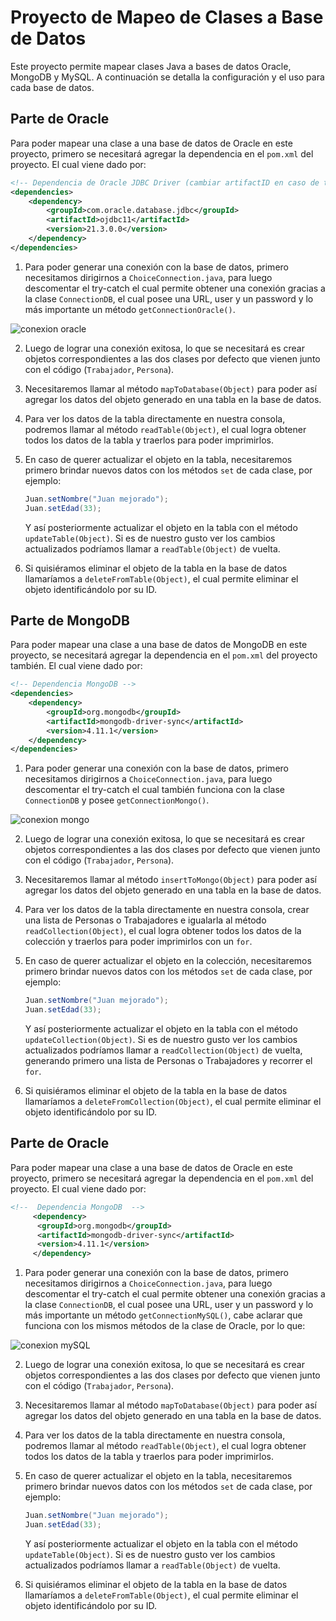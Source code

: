 # Proyecto de Mapeo de Clases a Base de Datos

Este proyecto permite mapear clases Java a bases de datos Oracle, MongoDB y MySQL. A continuación se detalla la configuración y el uso para cada base de datos.

## Parte de Oracle

Para poder mapear una clase a una base de datos de Oracle en este proyecto, primero se necesitará agregar la dependencia en el `pom.xml` del proyecto. El cual viene dado por:

```xml
<!-- Dependencia de Oracle JDBC Driver (cambiar artifactID en caso de tener otro) -->   
<dependencies>
    <dependency>
        <groupId>com.oracle.database.jdbc</groupId>
        <artifactId>ojdbc11</artifactId>
        <version>21.3.0.0</version>
    </dependency>
</dependencies>
```

1. Para poder generar una conexión con la base de datos, primero necesitamos dirigirnos a `ChoiceConnection.java`, para luego descomentar el try-catch el cual permite obtener una conexión gracias a la clase `ConnectionDB`, el cual posee una URL, user y un password y lo más importante un método `getConnectionOracle()`.
 
![conexion oracle](https://github.com/ReynerRojasG/DataBaseConnector/assets/142065130/785b3f5b-815f-4632-9346-7ae150e02538)

2. Luego de lograr una conexión exitosa, lo que se necesitará es crear objetos correspondientes a las dos clases por defecto que vienen junto con el código (`Trabajador`, `Persona`).

3. Necesitaremos llamar al método `mapToDatabase(Object)` para poder así agregar los datos del objeto generado en una tabla en la base de datos.

4. Para ver los datos de la tabla directamente en nuestra consola, podremos llamar al método `readTable(Object)`, el cual logra obtener todos los datos de la tabla y traerlos para poder imprimirlos.

5. En caso de querer actualizar el objeto en la tabla, necesitaremos primero brindar nuevos datos con los métodos `set` de cada clase, por ejemplo:
    ```java
    Juan.setNombre("Juan mejorado");
    Juan.setEdad(33);
    ```
    Y así posteriormente actualizar el objeto en la tabla con el método `updateTable(Object)`. Si es de nuestro gusto ver los cambios actualizados podríamos llamar a `readTable(Object)` de vuelta.

6. Si quisiéramos eliminar el objeto de la tabla en la base de datos llamaríamos a `deleteFromTable(Object)`, el cual permite eliminar el objeto identificándolo por su ID.

## Parte de MongoDB

Para poder mapear una clase a una base de datos de MongoDB en este proyecto, se necesitará agregar la dependencia en el `pom.xml` del proyecto también. El cual viene dado por:

```xml
<!-- Dependencia MongoDB -->
<dependencies>
    <dependency>
        <groupId>org.mongodb</groupId>
        <artifactId>mongodb-driver-sync</artifactId>
        <version>4.11.1</version>
    </dependency>
</dependencies>
```

1. Para poder generar una conexión con la base de datos, primero necesitamos dirigirnos a `ChoiceConnection.java`, para luego descomentar el try-catch el cual también funciona con la clase `ConnectionDB` y posee `getConnectionMongo()`.

![conexion mongo](https://github.com/ReynerRojasG/DataBaseConnector/assets/142065130/7c0e17d2-1945-44ae-afb0-b76e71484e4f)

2. Luego de lograr una conexión exitosa, lo que se necesitará es crear objetos correspondientes a las dos clases por defecto que vienen junto con el código (`Trabajador`, `Persona`).

3. Necesitaremos llamar al método `insertToMongo(Object)` para poder así agregar los datos del objeto generado en una tabla en la base de datos.

4. Para ver los datos de la tabla directamente en nuestra consola, crear una lista de Personas o Trabajadores e igualarla al método `readCollection(Object)`, el cual logra obtener todos los datos de la colección y traerlos para poder imprimirlos con un `for`.

5. En caso de querer actualizar el objeto en la colección, necesitaremos primero brindar nuevos datos con los métodos `set` de cada clase, por ejemplo:
    ```java
    Juan.setNombre("Juan mejorado");
    Juan.setEdad(33);
    ```
    Y así posteriormente actualizar el objeto en la tabla con el método `updateCollection(Object)`. Si es de nuestro gusto ver los cambios actualizados podríamos llamar a `readCollection(Object)` de vuelta, generando primero una lista de Personas o Trabajadores y recorrer el `for`.

6. Si quisiéramos eliminar el objeto de la tabla en la base de datos llamaríamos a `deleteFromCollection(Object)`, el cual permite eliminar el objeto identificándolo por su ID.

 ## Parte de Oracle
Para poder mapear una clase a una base de datos de Oracle en este proyecto, primero se necesitará agregar la dependencia en el `pom.xml` del proyecto. El cual viene dado por:   

```xml
<!--  Dependencia MongoDB  -->
     <dependency>
      <groupId>org.mongodb</groupId>
      <artifactId>mongodb-driver-sync</artifactId>
      <version>4.11.1</version>
     </dependency>
```

1. Para poder generar una conexión con la base de datos, primero necesitamos dirigirnos a `ChoiceConnection.java`, para luego descomentar el try-catch el cual permite obtener una conexión gracias a la clase `ConnectionDB`, el cual posee una URL, user y un password y lo más importante un método `getConnectionMySQL()`, cabe aclarar que funciona con los mismos métodos de la clase de Oracle, por lo que:
   
![conexion mySQL](https://github.com/ReynerRojasG/DataBaseConnector/assets/142065130/6aeae1ad-f16b-4499-8b32-1366edbd4a44)

2. Luego de lograr una conexión exitosa, lo que se necesitará es crear objetos correspondientes a las dos clases por defecto que vienen junto con el código (`Trabajador`, `Persona`).

3. Necesitaremos llamar al método `mapToDatabase(Object)` para poder así agregar los datos del objeto generado en una tabla en la base de datos.

4. Para ver los datos de la tabla directamente en nuestra consola, podremos llamar al método `readTable(Object)`, el cual logra obtener todos los datos de la tabla y traerlos para poder imprimirlos.

5. En caso de querer actualizar el objeto en la tabla, necesitaremos primero brindar nuevos datos con los métodos `set` de cada clase, por ejemplo:
    ```java
    Juan.setNombre("Juan mejorado");
    Juan.setEdad(33);
    ```
    Y así posteriormente actualizar el objeto en la tabla con el método `updateTable(Object)`. Si es de nuestro gusto ver los cambios actualizados podríamos llamar a `readTable(Object)` de vuelta.

6. Si quisiéramos eliminar el objeto de la tabla en la base de datos llamaríamos a `deleteFromTable(Object)`, el cual permite eliminar el objeto identificándolo por su ID.

   

